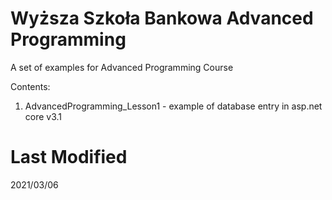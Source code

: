 # Wyższa Szkoła Bankowa Advanced Programming
A set of examples for Advanced Programming Course

Contents:
1. AdvancedProgramming_Lesson1 - example of database entry in asp.net core v3.1


# Last Modified
2021/03/06


